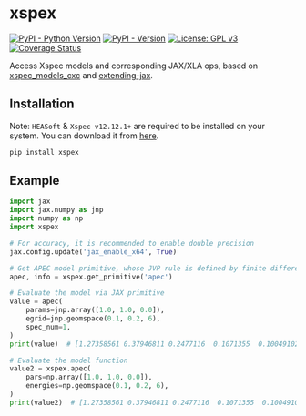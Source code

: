 # xspex

[![PyPI - Python Version](https://img.shields.io/pypi/pyversions/xspex?color=blue&logo=Python&logoColor=white&style=for-the-badge)](https://pypi.org/project/xspex)
[![PyPI - Version](https://img.shields.io/pypi/v/xspex?color=blue&logo=PyPI&logoColor=white&style=for-the-badge)](https://pypi.org/project/xspex)
[![License: GPL v3](https://img.shields.io/github/license/wcxve/xspex?color=blue&logo=open-source-initiative&logoColor=white&style=for-the-badge)](https://www.gnu.org/licenses/gpl-3.0)<br>
[![Coverage Status](https://img.shields.io/codecov/c/github/wcxve/xspex?logo=Codecov&logoColor=white&style=for-the-badge)](https://app.codecov.io/github/wcxve/xspex)

Access Xspec models and corresponding JAX/XLA ops, based on [xspec_models_cxc](https://github.com/cxcsds/xspec-models-cxc/) and [extending-jax](https://github.com/dfm/extending-jax).

## Installation

Note: ``HEASoft`` & ``Xspec v12.12.1+`` are required to be installed on your system.
You can download it from [here](https://heasarc.gsfc.nasa.gov/lheasoft/).

```bash
pip install xspex
```

## Example

```python
import jax
import jax.numpy as jnp
import numpy as np
import xspex

# For accuracy, it is recommended to enable double precision
jax.config.update('jax_enable_x64', True)

# Get APEC model primitive, whose JVP rule is defined by finite difference 
apec, info = xspex.get_primitive('apec')

# Evaluate the model via JAX primitive
value = apec(
    params=jnp.array([1.0, 1.0, 0.0]),
    egrid=jnp.geomspace(0.1, 0.2, 6),
    spec_num=1,
)
print(value)  # [1.27358561 0.37946811 0.2477116  0.1071355  0.10049102]

# Evaluate the model function
value2 = xspex.apec(
    pars=np.array([1.0, 1.0, 0.0]),
    energies=np.geomspace(0.1, 0.2, 6),
)
print(value2)  # [1.27358561 0.37946811 0.2477116  0.1071355  0.10049102]
```
